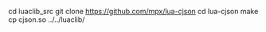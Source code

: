 cd luaclib_src 
git clone https://github.com/mpx/lua-cjson
cd lua-cjson 
make 
cp cjson.so ../../luaclib/
